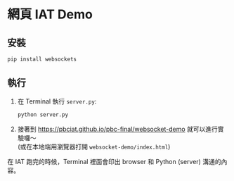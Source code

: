 # 網頁 IAT Demo

## 安裝

```bash
pip install websockets
```

## 執行

1. 在 Terminal 執行 `server.py`:

    ```bash
    python server.py
    ```

2. 接著到 <https://pbciat.github.io/pbc-final/websocket-demo> 就可以進行實驗囉～  
(或在本地端用瀏覽器打開 `websocket-demo/index.html`)

  在 IAT 跑完的時候，Terminal 裡面會印出 browser 和 Python (server) 溝通的內容。
